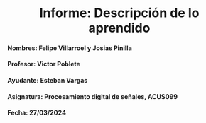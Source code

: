 # <center>**Informe: Descripción de lo aprendido**
#### Nombres: Felipe Villarroel y Josias Pinilla
#### Profesor: Victor Poblete
#### Ayudante: Esteban Vargas
#### Asignatura: Procesamiento digital de señales, ACUS099
#### Fecha: 27/03/2024

